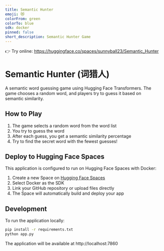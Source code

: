 ```yaml
---
title: Semantic Hunter
emoji: 😻
colorFrom: green
colorTo: blue
sdk: docker
pinned: false
short_description: Semantic Hunter Game
---
```


👉 Try online: https://huggingface.co/spaces/sunnyball23/Semantic_Hunter 


# Semantic Hunter (词猎人)

A semantic word guessing game using Hugging Face Transformers. The game chooses a random word, and players try to guess it based on semantic similarity.

## How to Play

1. The game selects a random word from the word list
2. You try to guess the word
3. After each guess, you get a semantic similarity percentage
4. Try to find the secret word with the fewest guesses!

## Deploy to Hugging Face Spaces

This application is configured to run on Hugging Face Spaces with Docker:

1. Create a new Space on [Hugging Face Spaces](https://huggingface.co/spaces)
2. Select Docker as the SDK
3. Link your GitHub repository or upload files directly
4. The Space will automatically build and deploy your app

## Development

To run the application locally:

```bash
pip install -r requirements.txt
python app.py
```

The application will be available at http://localhost:7860
